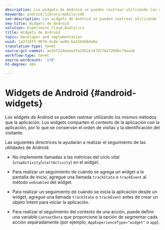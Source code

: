 ```yaml
---
description: Los widgets de Android se pueden rastrear utilizando los mismos métodos que la aplicación. Los widgets comparten el contexto de la aplicación con la aplicación, por lo que se conservan el orden de visitas y la identificación del visitante.
keywords: android;library;mobile;sdk
seo-description: Los widgets de Android se pueden rastrear utilizando los mismos métodos que la aplicación. Los widgets comparten el contexto de la aplicación con la aplicación, por lo que se conservan el orden de visitas y la identificación del visitante.
seo-title: Widgets de Android
solution: Experience Cloud,Analytics
title: Widgets de Android
topic: Developer and implementation
uuid: 1a3718ff-967b-4c8e-ae0b-ba15bddbda0a
translation-type: tm+mt
source-git-commit: ae16f224eeaeefa29b2e1479270a72694c79aaa0
workflow-type: tm+mt
source-wordcount: '179'
ht-degree: 46%

---
```



# Widgets de Android {#android-widgets}

Los widgets de Android se pueden rastrear utilizando los mismos métodos que la aplicación. Los widgets comparten el contexto de la aplicación con la aplicación, por lo que se conservan el orden de visitas y la identificación del visitante.

Las siguientes directrices le ayudarán a realizar el seguimiento de las utilidades de Android:

* No implemente llamadas a las métricas del ciclo vital (`stopActivity`/`startActivity`) en el widget.

* Para realizar un seguimiento de cuándo se agrega un widget a la pantalla de inicio, agregue una llamada `trackState` o `trackEvent` al método `onEnabled` del widget.

* Para realizar un seguimiento de cuándo se inicia la aplicación desde un widget, agregue una llamada `trackState` o `trackEvent` antes de crear un objeto Intent para iniciar la aplicación.

* Para realizar el seguimiento del contexto de una acción, puede definir una variable `ContextData` que proporcione la opción de segmentar cada acción separadamente (por ejemplo, `AppExperienceType="widget"` o `app`).

